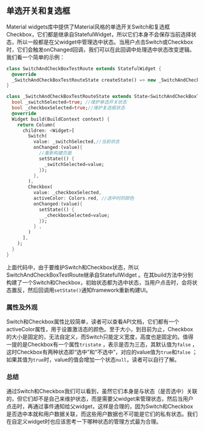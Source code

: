 ## 单选开关和复选框

Material widgets库中提供了Material风格的单选开关Switch和复选框Checkbox，它们都是继承自StatefulWidget，所以它们本身不会保存当前选择状态，所以一般都是在父widget中管理选中状态。当用户点击Switch或Checkbox时，它们会触发onChanged回调，我们可以在此回调中处理选中状态改变逻辑。我们看一个简单的示例：

```dart
class SwitchAndCheckBoxTestRoute extends StatefulWidget {
  @override
  _SwitchAndCheckBoxTestRouteState createState() => new _SwitchAndCheckBoxTestRouteState();
}

class _SwitchAndCheckBoxTestRouteState extends State<SwitchAndCheckBoxTestRoute> {
  bool _switchSelected=true; //维护单选开关状态
  bool _checkboxSelected=true;//维护复选框状态
  @override
  Widget build(BuildContext context) {
    return Column(
      children: <Widget>[
        Switch(
          value: _switchSelected,//当前状态
          onChanged:(value){
            //重新构建页面  
            setState(() {
              _switchSelected=value;
            });
          },
        ),
        Checkbox(
          value: _checkboxSelected,
          activeColor: Colors.red, //选中时的颜色
          onChanged:(value){
            setState(() {
              _checkboxSelected=value;
            });
          } ,
        )
      ],
    );
  }
}
```



上面代码中，由于要维护Switch和Checkbox状态，所以SwitchAndCheckBoxTestRoute继承自StatefulWidget 。在其build方法中分别构建了一个Switch和Checkbox，初始状态都为选中状态，当用户点击时，会将状态置反，然后回调用`setState()`通知framework重新构建UI。



### 属性及外观

Switch和Checkbox属性比较简单，读者可以查看API文档，它们都有一个activeColor属性，用于设置激活态的颜色。至于大小，到目前为止，Checkbox的大小是固定的，无法自定义，而Switch只能定义宽度，高度也是固定的。值得一提的是Checkbox有一个属性`tristate` ，表示是否为三态，其默认值为`false` ，这时Checkbox有两种状态即“选中”和“不选中”，对应的value值为`true`和`false` ；如果其值为`true`时，value的值会增加一个状态`null`，读者可以自行了解。



### 总结

通过Switch和Checkbox我们可以看到，虽然它们本身是与状态（是否选中）关联的，但它们却不是自己来维护状态，而是需要父widget来管理状态，然后当用户点击时，再通过事件通知给父widget，这样是合理的，因为Switch和Checkbox是否选中本就和用户数据关联，而这些用户数据也不可能是它们的私有状态。我们在自定义widget时也应该思考一下哪种状态的管理方式最为合理。

